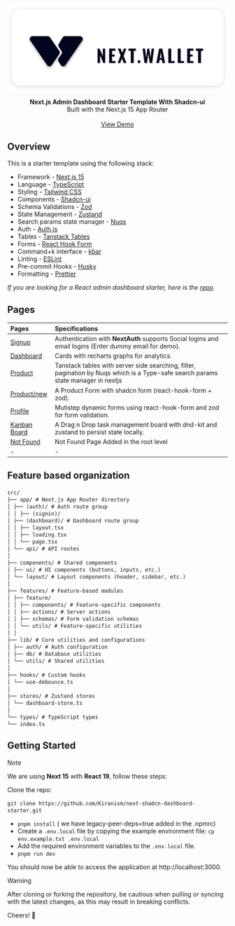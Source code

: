 
![Alt text](public/assets/banner.svg)

<picture>
  <source media="(prefers-color-scheme: dark)" srcset="https://user-images.githubusercontent.com/9113740/201498864-2a900c64-d88f-4ed4-b5cf-770bcb57e1f5.png">
  <source media="(prefers-color-scheme: light)" srcset="https://user-images.githubusercontent.com/9113740/201498152-b171abb8-9225-487a-821c-6ff49ee48579.png">
</picture>

<div align="center"><strong>Next.js Admin Dashboard Starter Template With Shadcn-ui</strong></div>
<div align="center">Built with the Next.js 15 App Router</div>
<br />
<div align="center">
<a href="https://next-shadcn-dashboard-starter.vercel.app">View Demo</a>
<span>
</div>

## Overview

This is a starter template using the following stack:

- Framework - [Next.js 15](https://nextjs.org/13)
- Language - [TypeScript](https://www.typescriptlang.org)
- Styling - [Tailwind CSS](https://tailwindcss.com)
- Components - [Shadcn-ui](https://ui.shadcn.com)
- Schema Validations - [Zod](https://zod.dev)
- State Management - [Zustand](https://zustand-demo.pmnd.rs)
- Search params state manager - [Nuqs](https://nuqs.47ng.com/)
- Auth - [Auth.js](https://authjs.dev/)
- Tables - [Tanstack Tables](https://ui.shadcn.com/docs/components/data-table)
- Forms - [React Hook Form](https://ui.shadcn.com/docs/components/form)
- Command+k interface - [kbar](https://kbar.vercel.app/)
- Linting - [ESLint](https://eslint.org)
- Pre-commit Hooks - [Husky](https://typicode.github.io/husky/)
- Formatting - [Prettier](https://prettier.io)

_If you are looking for a React admin dashboard starter, here is the [repo](https://github.com/Kiranism/react-shadcn-dashboard-starter)._

## Pages

| Pages                                                                                 | Specifications                                                                                                                    |
| :------------------------------------------------------------------------------------ | :-------------------------------------------------------------------------------------------------------------------------------- |
| [Signup](https://next-shadcn-dashboard-starter.vercel.app/)                           | Authentication with **NextAuth** supports Social logins and email logins (Enter dummy email for demo).                            |
| [Dashboard](https://next-shadcn-dashboard-starter.vercel.app/dashboard)               | Cards with recharts graphs for analytics.                                                                                         |
| [Product](https://next-shadcn-dashboard-starter.vercel.app/dashboard/product)         | Tanstack tables with server side searching, filter, pagination by Nuqs which is a Type-safe search params state manager in nextjs |
| [Product/new](https://next-shadcn-dashboard-starter.vercel.app/dashboard/product/new) | A Product Form with shadcn form (react-hook-form + zod).                                                                          |
| [Profile](https://next-shadcn-dashboard-starter.vercel.app/dashboard/profile)         | Mutistep dynamic forms using react-hook-form and zod for form validation.                                                         |
| [Kanban Board](https://next-shadcn-dashboard-starter.vercel.app/dashboard/kanban)     | A Drag n Drop task management board with dnd-kit and zustand to persist state locally.                                            |
| [Not Found](https://next-shadcn-dashboard-starter.vercel.app/dashboard/notfound)      | Not Found Page Added in the root level                                                                                            |
| -                                                                                     | -                                                                                                                                 |

## Feature based organization

```plaintext
src/
├── app/ # Next.js App Router directory
│ ├── (auth)/ # Auth route group
│ │ ├── (signin)/
│ ├── (dashboard)/ # Dashboard route group
│ │ ├── layout.tsx
│ │ ├── loading.tsx
│ │ └── page.tsx
│ └── api/ # API routes
│
├── components/ # Shared components
│ ├── ui/ # UI components (buttons, inputs, etc.)
│ └── layout/ # Layout components (header, sidebar, etc.)
│
├── features/ # Feature-based modules
│ ├── feature/
│ │ ├── components/ # Feature-specific components
│ │ ├── actions/ # Server actions
│ │ ├── schemas/ # Form validation schemas
│ │ └── utils/ # Feature-specific utilities
│ │
├── lib/ # Core utilities and configurations
│ ├── auth/ # Auth configuration
│ ├── db/ # Database utilities
│ └── utils/ # Shared utilities
│
├── hooks/ # Custom hooks
│ └── use-debounce.ts
│
├── stores/ # Zustand stores
│ └── dashboard-store.ts
│
└── types/ # TypeScript types
└── index.ts
```

## Getting Started

> [!NOTE]  
> We are using **Next 15** with **React 19**, follow these steps:

Clone the repo:

```
git clone https://github.com/Kiranism/next-shadcn-dashboard-starter.git
```

- `pnpm install` ( we have legacy-peer-deps=true added in the .npmrc)
- Create a `.env.local` file by copying the example environment file:
  `cp env.example.txt .env.local`
- Add the required environment variables to the `.env.local` file.
- `pnpm run dev`

You should now be able to access the application at http://localhost:3000.

> [!WARNING]
> After cloning or forking the repository, be cautious when pulling or syncing with the latest changes, as this may result in breaking conflicts.

Cheers! 🥂

